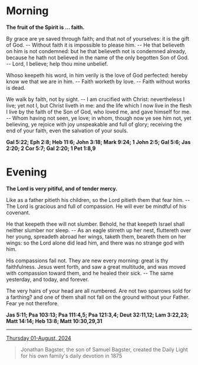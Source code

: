 # Morning

**The fruit of the Spirit is ... faith.**
 
By grace are ye saved through faith; and that not of yourselves: it is the gift of God. -- Without faith it is impossible to please him. -- He that believeth on him is not condemned: but he that believeth not is condemned already, because he hath not believed in the name of the only begotten Son of God. -- Lord, I believe; help thou mine unbelief.
 
Whoso keepeth his word, in him verily is the love of God perfected: hereby know we that we are in him. -- Faith worketh by love. -- Faith without works is dead.
 
We walk by faith, not by sight. -- I am crucified with Christ: nevertheless I live; yet not I, but Christ liveth in me: and the life which I now live in the flesh I live by the faith of the Son of God, who loved me, and gave himself for me. -- Whom having not seen, ye love; in whom, though now ye see him not, yet believing, ye rejoice with joy unspeakable and full of glory; receiving the end of your faith, even the salvation of your souls.  

**Gal 5:22; Eph 2:8; Heb 11:6; John 3:18; Mark 9:24; 1 John 2:5; Gal 5:6; Jas 2:20; 2 Cor 5:7; Gal 2:20; 1 Pet 1:8,9**

# Evening

**The Lord is very pitiful, and of tender mercy.**
 
Like as a father pitieth his children, so the Lord pitieth them that fear him. -- The Lord is gracious and full of compassion. He will ever be mindful of his covenant.
 
He that keepeth thee will not slumber. Behold, he that keepeth Israel shall neither slumber nor sleep. -- As an eagle stirreth up her nest, fluttereth over her young, spreadeth abroad her wings, taketh them, beareth them on her wings: so the Lord alone did lead him, and there was no strange god with him.
 
His compassions fail not. They are new every morning: great is thy faithfulness. Jesus went forth, and saw a great multitude, and was moved with compassion toward them, and he healed their sick. -- The same yesterday, and today, and forever.
 
The very hairs of your head are all numbered. Are not two sparrows sold for a farthing? and one of them shall not fall on the ground without your Father. Fear ye not therefore.  

**Jas 5:11; Psa 103:13; Psa 111:4,5; Psa 121:3,4; Deut 32:11,12; Lam 3:22,23; Matt 14:14; Heb 13:8; Matt 10:30,29,31**

---

[Thursday 01-August, 2024](https://t.me/s/daily_light)

> Jonathan Bagster, the son of Samuel Bagster, created the Daily Light for his own family's daily devotion in 1875

